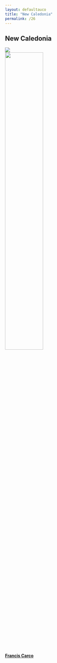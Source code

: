 ```yaml
---
layout: defaultauco 
title: "New Caledonia"
permalink: /26
---
```

<div class="container-0">
    <div class="container-title">
        <span class="country"><h2>New Caledonia</h2></span>
        <div class="photo-co">
          <img src="https://www.worldatlas.com/r/w960-q80/upload/40/d0/b5/nc-01.png" >
    </div>
</div>
<!-- partial:index.partial.html -->
<div class="container">
  <div class="timeline clearfix">
  <div class="vertical-line">
 <div id="post-1" class="vesti-col timeline-post">
      <div class="vesti-content-wrapper">
        <div class="photo">
          <img src="https://www.bing.com/th?id=ODL.3efc144bca914cea4ccc2b7da143a725&w=298&h=204&c=12&rs=1&qlt=99&pcl=faf9f7&o=6&pid=13.1" width="50%" height="50%">
          <div class="vesti-date-wrapper">
            <div class="vesti-date">
            </div>
          </div>
        </div>
        <div class="vesti-desc">
          <a class="desc-a" href="#">
            <h4><a href="/fcarco">Francis Carco</a></h4>
          </a>
        </div>
      </div>
    </div>


<!-- partial -->